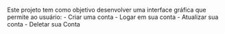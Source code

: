 Este projeto tem como objetivo desenvolver uma interface gráfica que permite ao usuário:
    - Criar uma conta
    - Logar em sua conta
    - Atualizar sua conta
    - Deletar sua Conta
